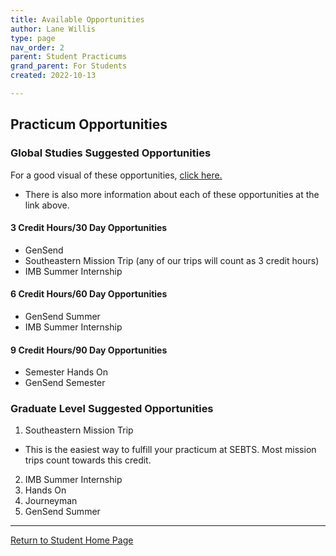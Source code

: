 ```yaml
---
title: Available Opportunities
author: Lane Willis
type: page
nav_order: 2
parent: Student Practicums
grand_parent: For Students
created: 2022-10-13

---
```


## Practicum Opportunities

### Global Studies Suggested Opportunities
For a good visual of these opportunities, [click here.](https://www.thecgcs.org/fulfill-your-practicum/)
* There is also more information about each of these opportunities at the link above.

#### 3 Credit Hours/30 Day Opportunities
* GenSend
* Southeastern Mission Trip (any of our trips will count as 3 credit hours)
* IMB Summer Internship

#### 6 Credit Hours/60 Day Opportunities
* GenSend Summer
* IMB Summer Internship

#### 9 Credit Hours/90 Day Opportunities
* Semester Hands On
* GenSend Semester

### Graduate Level Suggested Opportunities
1. Southeastern Mission Trip
* This is the easiest way to fulfill your practicum at SEBTS. Most mission trips count towards this credit.
2. IMB Summer Internship
3. Hands On
4. Journeyman
5. GenSend Summer

---

[Return to Student Home Page](/students)